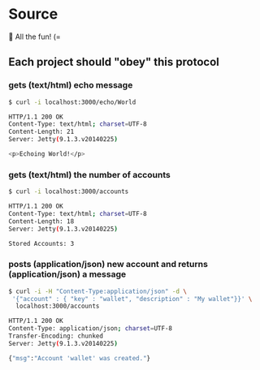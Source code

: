 # Source

:hammer: All the fun! (=

## Each project should "obey" this protocol

### gets (text/html) echo message

```bash
$ curl -i localhost:3000/echo/World

HTTP/1.1 200 OK
Content-Type: text/html; charset=UTF-8
Content-Length: 21
Server: Jetty(9.1.3.v20140225)

<p>Echoing World!</p>
```

### gets (text/html) the number of accounts

```bash
$ curl -i localhost:3000/accounts

HTTP/1.1 200 OK
Content-Type: text/html; charset=UTF-8
Content-Length: 18
Server: Jetty(9.1.3.v20140225)

Stored Accounts: 3
```

### posts (application/json) new account and returns (application/json) a message

```bash
$ curl -i -H "Content-Type:application/json" -d \
 '{"account" : { "key" : "wallet", "description" : "My wallet"}}' \
  localhost:3000/accounts

HTTP/1.1 200 OK
Content-Type: application/json; charset=UTF-8
Transfer-Encoding: chunked
Server: Jetty(9.1.3.v20140225)

{"msg":"Account 'wallet' was created."}
```
